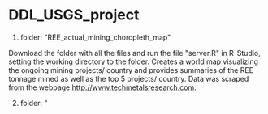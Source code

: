 # DDL_USGS_project

1) folder: "REE_actual_mining_choropleth_map"

Download the folder with all the files and run the file "server.R" in R-Studio, setting the working directory 
to the folder.
Creates a world map visualizing the ongoing mining projects/ country and provides summaries of the REE tonnage mined as
well as the top 5 projects/ country. Data was scraped from the webpage http://www.techmetalsresearch.com.

2) folder: "
